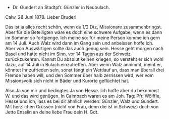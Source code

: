 + Dr. Gundert an Stadtpfr. Günzler in Neubulach.

 Calw, 28 Juni 1878.
Lieber Bruder!

Das ist ja alles recht schön, wenn du 1/2 Dtz, Missionare zusammenbringst. Aber für die Beteiligten wäre es doch eine schwere Aufgabe, wenn es dann im Sommer so fortgienge. Ich meine so: für meine Person komme ich gern am 14 Juli. Auch Walz wird dann im Gang sein und anbeissen hoffe ich. Aber von Auswärtigen sollte das auch genug sein. Hesse geht morgen nach Basel und hatte nicht im Sinn, vor 14 Tagen aus der Schweiz zurückzukehren. Kannst Du absolut keinen kriegen, so versteht er sich wohl dazu, auf 14 Juli in Bulach einzutreffen. Aber wenn Walz annimmt, meint er, könntet Ihr zufrieden sein, sonst fängt ein Wettlauf an, dass man überall drei Fremde haben will, und den Sommer über halb zerrissen wird, wer vom Missionsvolk sich nicht in Bäder und Kurorte geflüchtet hat.

Also Ja von mir und bedingtes Ja von Hesse. Ich hoffe aber du bekommst W. und das wird genügen. In Calmbach waren es am Joh. Tag: Pfr. Wölffle, Hesse und ich; lass es bei dir ähnlich werden: Günzler, Walz und Gundert. 
Mit herzlichen Grüssen (nicht von Frau, denn die ist in Schweiz) doch von Jette Ensslin an deine liebe Frau
 dein
 H. Gdt.
